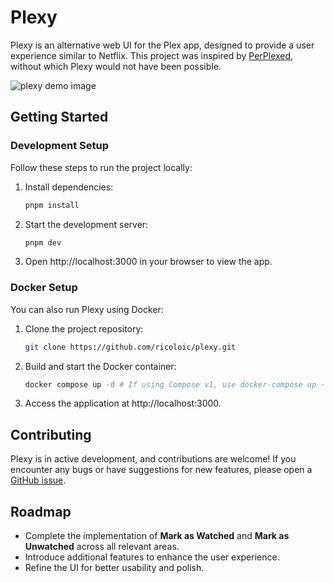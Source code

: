 # Plexy

Plexy is an alternative web UI for the Plex app, designed to provide a user experience similar to Netflix. This project was inspired by [PerPlexed](https://github.com/Ipmake/PerPlexed), without which Plexy would not have been possible.

![plexy demo image](https://raw.githubusercontent.com/ricoloic/plexy/main/demo.png)

## Getting Started

### Development Setup

Follow these steps to run the project locally:

1. Install dependencies:
    ```bash
    pnpm install
    ```
2. Start the development server:
    ```bash
    pnpm dev
    ```
3. Open http://localhost:3000 in your browser to view the app.

### Docker Setup

You can also run Plexy using Docker:

1. Clone the project repository:
    ```bash
    git clone https://github.com/ricoloic/plexy.git
    ```
2. Build and start the Docker container:
    ```bash
    docker compose up -d # If using Compose v1, use docker-compose up -d
    ```
3. Access the application at http://localhost:3000.

## Contributing

Plexy is in active development, and contributions are welcome! If you encounter any bugs or have suggestions for new features, please open a [GitHub issue](https://github.com/ricoloic/plexy/issues/new).

## Roadmap

- Complete the implementation of **Mark as Watched** and **Mark as Unwatched** across all relevant areas.
- Introduce additional features to enhance the user experience.
- Refine the UI for better usability and polish.
